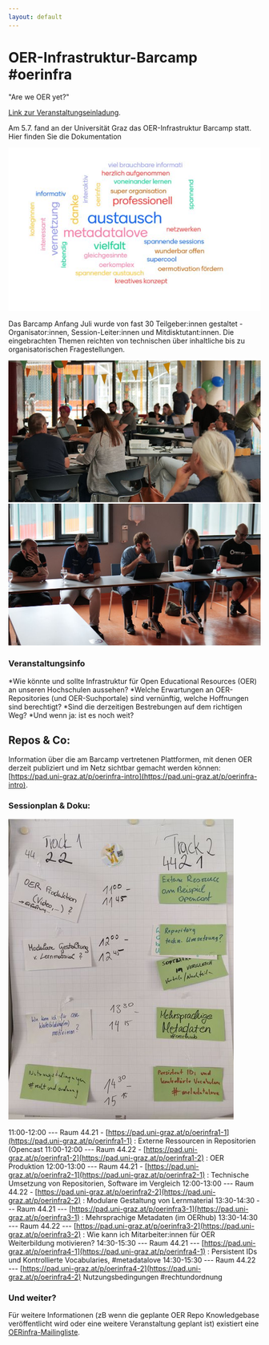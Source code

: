 ```yaml
---
layout: default
---
```

# OER-Infrastruktur-Barcamp #oerinfra
"Are we OER yet?"

[Link zur Veranstaltungseinladung](./invite.html).

Am 5.7. fand an der Universität Graz das OER-Infrastruktur Barcamp statt. Hier finden Sie die Dokumentation

![OER-Infrastruktur-Barcamp-Tagcloud](images/tagcloud.jpg)

Das Barcamp Anfang Juli wurde von fast 30 Teilgeber:innen gestaltet -  Organisator:innen, Session-Leiter:innen und Mitdisktutant:innen. Die eingebrachten Themen reichten von technischen über inhaltliche bis zu organisatorischen Fragestellungen. 

![OER-Infrastruktur-Foto1](images/P1002398.JPG)
![OER-Infrastruktur-Foto2](images/oer1002449.JPG)

### Veranstaltungsinfo
*Wie könnte und sollte Infrastruktur für Open Educational Resources (OER) an unseren Hochschulen aussehen?
*Welche Erwartungen an OER-Repositories (und OER-Suchportale) sind vernünftig, welche Hoffnungen sind berechtigt?
*Sind die derzeitigen Bestrebungen auf dem richtigen Weg?
*Und wenn ja: ist es noch weit?

## Repos & Co: 
Information über die am Barcamp vertretenen Plattformen, mit denen OER derzeit publiziert und im Netz sichtbar gemacht werden können: 
[https://pad.uni-graz.at/p/oerinfra-intro](https://pad.uni-graz.at/p/oerinfra-intro).

### Sessionplan & Doku: 
![OER-Infrastruktur-Barcamp-Sessionplan](images/sessionlist.jpg)

11:00-12:00 --- Raum 44.21 - [https://pad.uni-graz.at/p/oerinfra1-1](https://pad.uni-graz.at/p/oerinfra1-1) : 
Externe Ressourcen in Repositorien (Opencast
11:00-12:00 --- Raum 44.22 - [https://pad.uni-graz.at/p/oerinfra1-2](https://pad.uni-graz.at/p/oerinfra1-2) : 
OER Produktion
12:00-13:00 --- Raum 44.21 - [https://pad.uni-graz.at/p/oerinfra2-1](https://pad.uni-graz.at/p/oerinfra2-1) : 
Technische Umsetzung von Repositorien, Software im Vergleich
12:00-13:00 --- Raum 44.22 - [https://pad.uni-graz.at/p/oerinfra2-2](https://pad.uni-graz.at/p/oerinfra2-2) : 
Modulare Gestaltung von Lernmaterial 
13:30-14:30 --- Raum 44.21 --- [https://pad.uni-graz.at/p/oerinfra3-1](https://pad.uni-graz.at/p/oerinfra3-1) :
Mehrsprachige Metadaten (im OERhub) 
13:30-14:30 --- Raum 44.22 --- [https://pad.uni-graz.at/p/oerinfra3-2](https://pad.uni-graz.at/p/oerinfra3-2) : 
Wie kann ich Mitarbeiter:innen für OER Weiterbildung motivieren? 
14:30-15:30 --- Raum 44.21 --- [https://pad.uni-graz.at/p/oerinfra4-1](https://pad.uni-graz.at/p/oerinfra4-1) : 
Persistent IDs und Kontrollierte Vocabularies, #metadatalove
14:30-15:30 --- Raum 44.22 --- [https://pad.uni-graz.at/p/oerinfra4-2](https://pad.uni-graz.at/p/oerinfra4-2) 
Nutzungsbedingungen #rechtundordnung 

### Und weiter? 
Für weitere Informationen (zB wenn die geplante OER Repo Knowledgebase veröffentlicht wird oder eine weitere Veranstaltung geplant ist) existiert eine [OERinfra-Mailingliste](mailto:oer@uibk.ac.at).
